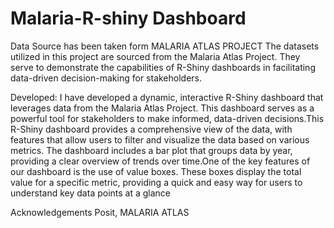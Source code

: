 # Malaria-R-shiny Dashboard
 Data Source has been taken form MALARIA ATLAS PROJECT
The datasets utilized in this project are sourced from the Malaria Atlas Project. They serve to demonstrate the capabilities of R-Shiny dashboards in facilitating data-driven decision-making for stakeholders.

Developed: I have developed a dynamic, interactive R-Shiny dashboard that leverages data from the Malaria Atlas Project. This dashboard serves as a powerful tool for stakeholders to make informed, data-driven decisions.This R-Shiny dashboard provides a comprehensive view of the data, with features that allow users to filter and visualize the data based on various metrics. The dashboard includes a bar plot that groups data by year, providing a clear overview of trends over time.One of the key features of our dashboard is the use of value boxes. These boxes display the total value for a specific metric, providing a quick and easy way for users to understand key data points at a glance

Acknowledgements
Posit,
MALARIA ATLAS
